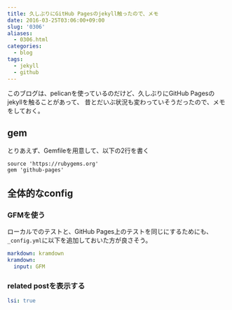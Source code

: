 ```yaml
---
title: 久しぶりにGitHub Pagesのjekyll触ったので、メモ
date: 2016-03-25T03:06:00+09:00
slug: '0306'
aliases:
  - 0306.html
categories:
  - blog
tags:
  - jekyll
  - github
---
```



このブログは、pelicanを使っているのだけど、久しぶりにGitHub Pagesのjekyllを触ることがあって、
昔とだいぶ状況も変わっていそうだったので、メモをしておく。

## gem
とりあえず、Gemfileを用意して、以下の2行を書く

```
source 'https://rubygems.org'
gem 'github-pages'
```

## 全体的なconfig

### GFMを使う

ローカルでのテストと、GitHub Pages上のテストを同じにするためにも、`_config.yml`に以下を追加しておいた方が良さそう。

```yml
markdown: kramdown
kramdown:
  input: GFM
```

### related postを表示する

```yml
lsi: true
```
